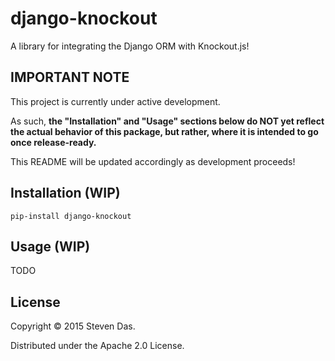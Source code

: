 # django-knockout

A library for integrating the Django ORM with Knockout.js!

## IMPORTANT NOTE

This project is currently under active development.

As such, **the "Installation" and "Usage" sections below do NOT
yet reflect the actual behavior of this package, but rather, where
it is intended to go once release-ready.**

This README will be updated accordingly as development proceeds!

## Installation (WIP)

```pip-install django-knockout```

## Usage (WIP)

TODO

## License

Copyright © 2015 Steven Das.

Distributed under the Apache 2.0 License.
